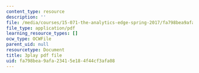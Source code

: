 ```yaml
---
content_type: resource
description: ''
file: /media/courses/15-071-the-analytics-edge-spring-2017/fa798bea9afa23415e184f44cf3afa08_ag4Qe2uheP0.pdf
file_type: application/pdf
learning_resource_types: []
ocw_type: OCWFile
parent_uid: null
resourcetype: Document
title: 3play pdf file
uid: fa798bea-9afa-2341-5e18-4f44cf3afa08
---
```

